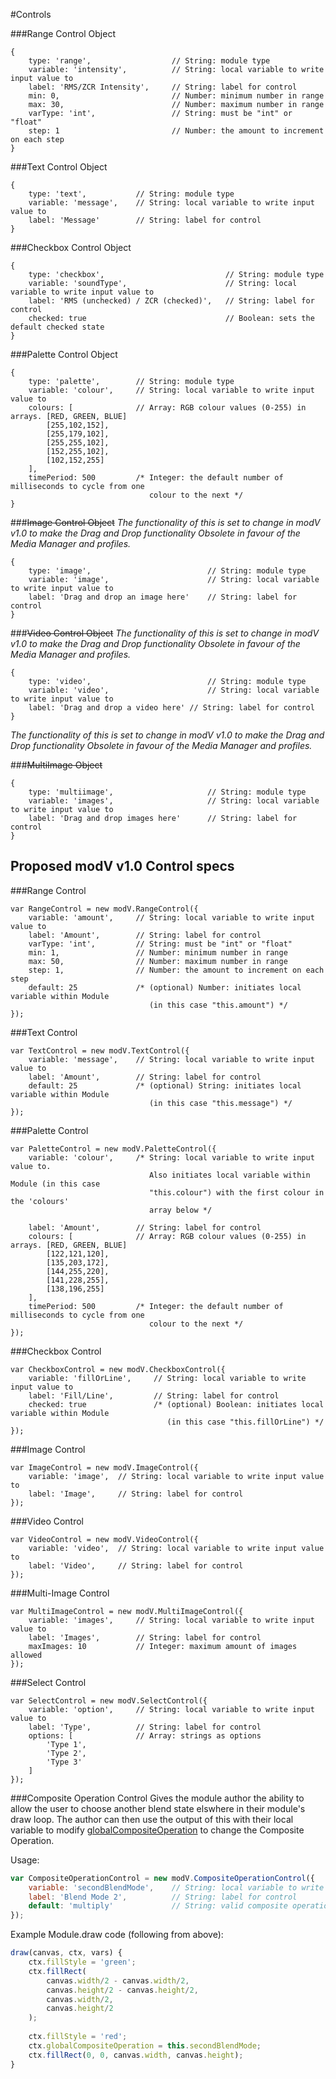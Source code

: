#Controls

###Range Control Object

```
{
	type: 'range', 					// String: module type
	variable: 'intensity',			// String: local variable to write input value to
	label: 'RMS/ZCR Intensity',		// String: label for control
	min: 0,							// Number: minimum number in range
	max: 30,						// Number: maximum number in range
	varType: 'int',					// String: must be "int" or "float"
	step: 1							// Number: the amount to increment on each step
}
```

###Text Control Object

```
{
	type: 'text',			// String: module type
	variable: 'message',	// String: local variable to write input value to
	label: 'Message'		// String: label for control
}
```

###Checkbox Control Object

```
{
	type: 'checkbox',							// String: module type
	variable: 'soundType',						// String: local variable to write input value to
	label: 'RMS (unchecked) / ZCR (checked)',	// String: label for control
	checked: true 								// Boolean: sets the default checked state
}
```

###Palette Control Object

```
{
	type: 'palette',		// String: module type
	variable: 'colour',		// String: local variable to write input value to
	colours: [				// Array: RGB colour values (0-255) in arrays. [RED, GREEN, BLUE]
		[255,102,152],
    	[255,179,102],
    	[255,255,102],
    	[152,255,102],
    	[102,152,255]
	],
	timePeriod: 500			/* Integer: the default number of milliseconds to cycle from one
                               colour to the next */
}

```

###~~Image Control Object~~
*The functionality of this is set to change in modV v1.0 to make the Drag and Drop functionality Obsolete in favour of the Media Manager and profiles.*

```
{
	type: 'image',							// String: module type
	variable: 'image',						// String: local variable to write input value to
	label: 'Drag and drop an image here'	// String: label for control
}
```

###~~Video Control Object~~
*The functionality of this is set to change in modV v1.0 to make the Drag and Drop functionality Obsolete in favour of the Media Manager and profiles.*

```
{
	type: 'video',							// String: module type
	variable: 'video',						// String: local variable to write input value to
	label: 'Drag and drop a video here'	// String: label for control
}
```

*The functionality of this is set to change in modV v1.0 to make the Drag and Drop functionality Obsolete in favour of the Media Manager and profiles.*

###~~MultiImage Object~~

```
{
	type: 'multiimage',						// String: module type
	variable: 'images',						// String: local variable to write input value to
	label: 'Drag and drop images here'		// String: label for control
}

```

## Proposed modV v1.0 Control specs

###Range Control

```
var RangeControl = new modV.RangeControl({
	variable: 'amount', 	// String: local variable to write input value to
    label: 'Amount', 		// String: label for control
    varType: 'int', 		// String: must be "int" or "float"
    min: 1, 				// Number: minimum number in range
    max: 50, 				// Number: maximum number in range
    step: 1,				// Number: the amount to increment on each step
    default: 25 			/* (optional) Number: initiates local variable within Module
    						   (in this case "this.amount") */
});
```

###Text Control

```
var TextControl = new modV.TextControl({
	variable: 'message', 	// String: local variable to write input value to
    label: 'Amount', 		// String: label for control
    default: 25 			/* (optional) String: initiates local variable within Module
    						   (in this case "this.message") */
});
```

###Palette Control

```
var PaletteControl = new modV.PaletteControl({
	variable: 'colour',		/* String: local variable to write input value to.
						   	   Also initiates local variable within Module (in this case
						   	   "this.colour") with the first colour in the 'colours'
						   	   array below */
						   	   
	label: 'Amount', 		// String: label for control
	colours: [				// Array: RGB colour values (0-255) in arrays. [RED, GREEN, BLUE]
		[122,121,120],
		[135,203,172],
		[144,255,220],
		[141,228,255],
		[138,196,255]
	],
	timePeriod: 500			/* Integer: the default number of milliseconds to cycle from one
							   colour to the next */
});
```

###Checkbox Control

```
var CheckboxControl = new modV.CheckboxControl({
	variable: 'fillOrLine', 	// String: local variable to write input value to
    label: 'Fill/Line', 		// String: label for control
    checked: true 				/* (optional) Boolean: initiates local variable within Module
    							   (in this case "this.fillOrLine") */
});
```
###Image Control

```
var ImageControl = new modV.ImageControl({
	variable: 'image', 	// String: local variable to write input value to
    label: 'Image', 	// String: label for control
});
```
###Video Control

```
var VideoControl = new modV.VideoControl({
	variable: 'video', 	// String: local variable to write input value to
    label: 'Video', 	// String: label for control
});
```
###Multi-Image Control

```
var MultiImageControl = new modV.MultiImageControl({
	variable: 'images',		// String: local variable to write input value to
    label: 'Images', 		// String: label for control
    maxImages: 10			// Integer: maximum amount of images allowed
});
```

###Select Control

```
var SelectControl = new modV.SelectControl({
	variable: 'option',		// String: local variable to write input value to
    label: 'Type',			// String: label for control
    options: [				// Array: strings as options
    	'Type 1',
    	'Type 2',
    	'Type 3'
    ]
});
```

###Composite Operation Control
Gives the module author the ability to allow the user to choose another blend state elswhere in their module's draw loop. The author can then use the output of this with their local variable to modify [globalCompositeOperation](https://developer.mozilla.org/en-US/docs/Web/API/CanvasRenderingContext2D/globalCompositeOperation) to change the Composite Operation.

Usage:

```JavaScript
var CompositeOperationControl = new modV.CompositeOperationControl({
	variable: 'secondBlendMode',	// String: local variable to write input value to
    label: 'Blend Mode 2',			// String: label for control
    default: 'multiply'				// String: valid composite operation
});
```

Example Module.draw code (following from above):

```JavaScript
draw(canvas, ctx, vars) {
	ctx.fillStyle = 'green';
	ctx.fillRect(
		canvas.width/2 - canvas.width/2,
		canvas.height/2 - canvas.height/2,
		canvas.width/2,
		canvas.height/2
	);
	
	ctx.fillStyle = 'red';
	ctx.globalCompositeOperation = this.secondBlendMode;
	ctx.fillRect(0, 0, canvas.width, canvas.height);
}
```

